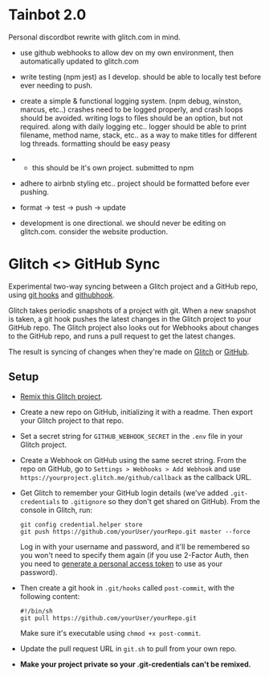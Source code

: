 # Tainbot 2.0

Personal discordbot rewrite with glitch.com in mind.

- use github webhooks to allow dev on my own environment, then automatically updated to glitch.com

- write testing (npm jest) as I develop. should be able to locally test before ever needing to push.

- create a simple & functional logging system. (npm debug, winston, marcus, etc..) crashes need to be logged properly, and crash loops should be avoided. writing logs to files should be an option, but not required. along with daily logging etc.. logger should be able to print filename, method name, stack, etc.. as a way to make titles for different log threads. formatting should be easy peasy

- - this should be it's own project. submitted to npm

- adhere to airbnb styling etc.. project should be formatted before ever pushing.

- format -> test -> push -> update

- development is one directional. we should never be editing on glitch.com. consider the website production.

# Glitch <> GitHub Sync

Experimental two-way syncing between a Glitch project and a GitHub repo, using [git hooks](https://git-scm.com/book/en/v2/Customizing-Git-Git-Hooks) and [githubhook](https://github.com/nlf/node-github-hook).

Glitch takes periodic snapshots of a project with git. When a new snapshot is taken, a git hook pushes the latest changes in the Glitch project to your GitHub repo. The Glitch project also looks out for Webhooks about changes to the GitHub repo, and runs a pull request to get the latest changes.

The result is syncing of changes when they're made on [Glitch](https://glitch.com/edit/#!/glitch-github-sync) or [GitHub](https://github.com/garethx/glitch-github-sync).

## Setup

- [Remix this Glitch project](https://glitch.com/edit/#!/remix/glitch-github-sync).

- Create a new repo on GitHub, initializing it with a readme. Then export your Glitch project to that repo.

- Set a secret string for `GITHUB_WEBHOOK_SECRET` in the `.env` file in your Glitch project. 

- Create a Webhook on GitHub using the same secret string. From the repo on GitHub, go to `Settings > Webhooks > Add Webhook` and use `https://yourproject.glitch.me/github/callback` as the callback URL. 

- Get Glitch to remember your GitHub login details (we've added `.git-credentials` to `.gitignore` so they don't get shared on GitHub). From the console in Glitch, run:

  ```
  git config credential.helper store
  git push https://github.com/yourUser/yourRepo.git master --force
  ```

  Log in with your username and password, and it'll be remembered so you won't need to specify them again (if you use 2-Factor Auth, then you need to     [generate a personal access token](https://github.com/settings/tokens) to use as your password).

- Then create a git hook in `.git/hooks` called `post-commit`, with the following content:
  ```
  #!/bin/sh
  git pull https://github.com/yourUser/yourRepo.git
  ```
  Make sure it's executable using `chmod +x post-commit`.

- Update the pull request URL in `git.sh` to pull from your own repo.

- **Make your project private so your .git-credentials can't be remixed.**
